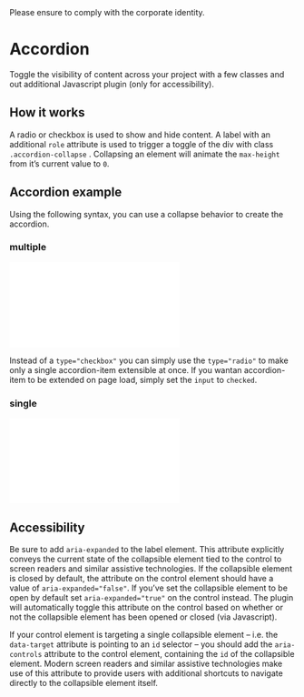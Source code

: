 <AlertInfo alertHeadline="Modifiable">
Please ensure to comply with the corporate identity.
</AlertInfo>

# Accordion

Toggle the visibility of content across your project with a few classes and out additional Javascript plugin (only for accessibility).

## How it works

A radio or checkbox is used to show and hide content. A label with an additional `role` attribute is used to trigger a toggle of the div with class `.accordion-collapse` . Collapsing an element will animate the `max-height` from it’s current value to `0`.

## Accordion example

Using the following syntax, you can use a collapse behavior to create the accordion.

### multiple

<ContentRack
    fields='
        "preview": {
            "src": "examples/AccordionMultiple.html",
            "type": "link"
        },
        "<html>":{
            "src": "examples/AccordionMultiple.html",
            "type": "content",
            "selector": "#app"
        }
    '
 />

![AccordionMultiple](examples/AccordionMultiple.html)

Instead of a `type="checkbox"` you can simply use the `type="radio"` to make only a single accordion-item extensible at once.
If you wantan accordion-item to be extended on page load, simply set the `input` to `checked`.

### single

<ContentRack
    fields='
        "preview": {
            "src": "examples/AccordionSingle.html",
            "type": "link"
        },
        "<html>":{
            "src": "examples/AccordionSingle.html",
            "type": "content",
            "selector": "#app"
        }
    '
 />

![AccordionSingle](examples/AccordionSingle.html)

## Accessibility

Be sure to add `aria-expanded` to the label element. This attribute explicitly conveys the current state of the collapsible element tied to the control to screen readers and similar assistive technologies. If the collapsible element is closed by default, the attribute on the control element should have a value of `aria-expanded="false"`. If you’ve set the collapsible element to be open by default set `aria-expanded="true"` on the control instead. The plugin will automatically toggle this attribute on the control based on whether or not the collapsible element has been opened or closed (via Javascript).

If your control element is targeting a single collapsible element – i.e. the `data-target` attribute is pointing to an `id` selector – you should add the `aria-controls` attribute to the control element, containing the `id` of the collapsible element. Modern screen readers and similar assistive technologies make use of this attribute to provide users with additional shortcuts to navigate directly to the collapsible element itself.
